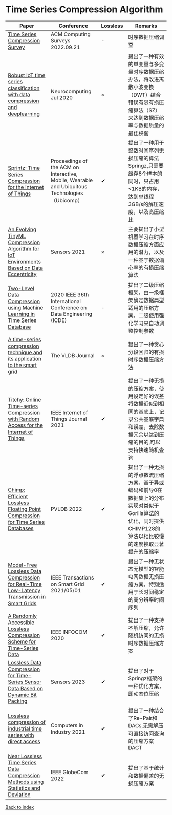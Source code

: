 # Time Series Compression Algorithm
|Paper|Conference|Lossless|Remarks
|--|--|--|--|
|[Time Series Compression Survey](https://dl.acm.org/doi/full/10.1145/3560814)|ACM Computing Surveys 2022.09.21|-|时序数据压缩调查|
|[Robust IoT time series classification with data compression and deeplearning](https://sci-hub.se/10.1016/j.neucom.2020.02.097)|Neurocomputing Jul 2020|×| 提出了一种有效的单变量与多变量时序数据压缩办法，将改进离散小波变换（DWT）结合错误有限有损压缩算法（SZ）来达到数据压缩率与数据质量的最佳权衡|
|[Sprintz: Time Series Compression for the Internet of Things](https://www.sci-hub.se/10.1145/3264903)|Proceedings of the ACM on Interactive, Mobile, Wearable and Ubiquitous Technologies（Ubicomp）|✔|提出了一种用于整数时间序列无损压缩的算法Springz,只需要缓存8个样本的同时，只占用<1KB的内存，达到单线程3GB/s的解压速度，以及高压缩比|
|[An Evolving TinyML Compression Algorithm for IoT Environments Based on Data Eccentricity](https://sci-hub.se/10.3390/s21124153)|Sensors 2021|×|主要提出了小型机器学习在时序数据压缩方面应用的潜力，以及一种基于数据偏心率的有损压缩算法|
|[Two-Level Data Compression using Machine Learning in Time Series Database](https://sci-hub.se/10.1109/icde48307.2020.00119)|2020 IEEE 36th International Conference on Data Engineering (ICDE)|-|提出了二级压缩框架，由一级框架确定数据典型适用的压缩方案，二级使用强化学习来自动调整控制参数|
|[A time-series compression technique and its application to the smart grid](https://www.sci-hub.se/10.1007/s00778-014-0368-8)|The VLDB Journal|×|提出了一种贪心分段回归的有损时序数据压缩方法|
|[Titchy: Online Time-series Compression with Random Access for the Internet of Things](https://sci-hub.se/10.1109/jiot.2021.3081868)|IEEE Internet of Things Journal 2021|✔|提出了一种无损的压缩方案，使用设定好的误差将数据近似到相同的基底上，记录公共基底字典和误差，去除数据冗余以达到压缩的目的,可以支持快速随机查询|
|[Chimp: Efficient Lossless Floating Point Compression for Time Series Databases](https://www.vldb.org/pvldb/vol15/p3058-liakos.pdf)|PVLDB 2022|✔|提出了一种无损的浮点数流压缩方案，基于异或编码和前导0在数据集上的分布实现对类似于Gorilla算法的优化，同时提供CHIMP128的算法以相比较慢的速度换取显著提升的压缩率|
|[Model-Free Lossless Data Compression for Real-Time Low-Latency Transmission in Smart Grids](https://sci-hub.se/10.1109/tsg.2020.3040370)|IEEE Transactions on Smart Grid 2021/05/01|✔|提出了一种无状态无模型的智能电网数据无损压缩方案，特别适用于长时间稳定的高分辨率时间序列|
|[A Randomly Accessible Lossless Compression Scheme for Time-Series Data](https://sci-hub.se/10.1109/infocom41043.2020.9155450)|IEEE INFOCOM 2020|✔|提出了一种支持不解压缩，允许随机访问的无损时序数据压缩方案|
|[Lossless Data Compression for Time-Series Sensor Data Based on Dynamic Bit Packing](https://www.mdpi.com/1424-8220/23/20/8575)|Sensors 2023|✔|提出了对于Springz框架的一种优化方案，即动态位压缩|
|[Lossless compression of industrial time series with direct access](https://www.sciencedirect.com/science/article/pii/S016636152100110X)|Computers in Industry 2021|✔|提出了一种结合了Re-Pair和DACs,无需解压可直接访问查询的压缩方案DACT|
|[Near Lossless Time Series Data Compression Methods using Statistics and Deviation](https://arxiv.org/pdf/2209.14162.pdf)|IEEE GlobeCom 2022|✔|提出了基于统计和数据偏差的无损压缩方案|
[Back to index](../README.md)